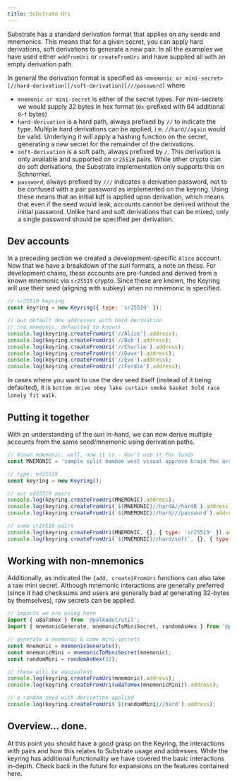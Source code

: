 ```yaml
---
title: Substrate Uri
---
```


Substrate has a standard derivation format that applies on any seeds and mnemonics. This means that for a given secret, you can apply hard derivations, soft derivations to generate a new pair. In all the examples we have used either `addFromUri` or `createFromUri` and have supplied all with an empty derivation path.

In general the derivation format is specified as `<mnemonic or mini-secret>[//hard-derivation][/soft-derivation][///password]` where

- `mnemonic or mini-secret` is either of the secret types. For mini-secrets we would supply 32 bytes in hex format (`0x`-prefixed with 64 additional `0`-`f` bytes)
- `hard-derivation` is a hard path, always prefixed by `//` to indicate the type. Multiple hard derivations can be applied, i.e. `//hard//again` would be valid. Underlying it will apply a hashing function on the secret, generating a new secret for the remainder of the derivations.
- `soft-derivation` is a soft path, always prefixed by `/`. This derivation is only available and supported on `sr25519` pairs. While other crypto can do soft derivations, the Substrate implementation only supports this on Schnorrkel.
- `password`, always prefixed by `///` indicates a derivation password, not to be confused with a pair password as implemented on the keyring. Using these means that an initial kdf is applied upon derivation, which means that even if the seed would leak, accounts cannot be derived without the initial password. Unlike hard and soft derivations that can be mixed, only a single password should be specified per derivation.


## Dev accounts

In a preceding section we created a development-specific `Alice` account. Now that we have a breakdown of the suri formats, a note on these. For development chains, these accounts are pre-funded and derived from a known mnemonic via `sr25519` crypto. Since these are known, the Keyring will use their seed (aligning with subkey) when no mnemonic is specified.

```javascript
// sr25519 keyring
const keyring = new Keyring({ type: 'sr25519' });

// our default dev addresses with hard derivation
// (no mnemonic, defaulted to known)
console.log(keyring.createFromUri('//Alice').address);
console.log(keyring.createFromUri('//Bob').address);
console.log(keyring.createFromUri('//Charlie').address);
console.log(keyring.createFromUri('//Dave').address);
console.log(keyring.createFromUri('//Eve').address);
console.log(keyring.createFromUri('//Ferdie').address);
```

In cases where you want to use the dev seed itself (instead of it being defaulted), it is `bottom drive obey lake curtain smoke basket hold race lonely fit walk`.


## Putting it together

With an understanding of the suri in-hand, we can now derive multiple accounts from the same seed/mnemonic using derivation paths.

```javascript
// known mnemonic, well, now it is - don't use it for funds
const MNEMONIC = 'sample split bamboo west visual approve brain fox arch impact relief smile';

// type: ed25519
const keyring = new Keyring();

// our ed25519 pairs
console.log(keyring.createFromUri(MNEMONIC).address);
console.log(keyring.createFromUri(`${MNEMONIC}//hardA//hardB`).address);
console.log(keyring.createFromUri(`${MNEMONIC}//hard///password`).address);

// some sr25519 pairs
console.log(keyring.createFromUri(MNEMONIC, {}, { type: 'sr25519' }).address);
console.log(keyring.createFromUri(`${MNEMONIC}//hard/soft`, {}, { type: 'sr25519' }).address);
```


## Working with non-mnemonics

Additionally, as indicated the `{add, create}FromUri` functions can also take a raw mini secret. Although mnemonic interactions are generally preferred (since it had checksums and users are generally bad at generating 32-bytes by themselves), raw secrets can be applied.

```javascript
// imports we are using here
import { u8aToHex } from '@polkadot/util';
import { mnemonicGenerate, mnemonicToMiniSecret, randomAsHex } from '@polkadot/util-crypto';

// generate a mnemonic & some mini-secrets
const mnemonic = mnemonicGenerate();
const mnemonicMini = mnemonicToMiniSecret(mnemonic);
const randomMini = randomAsHex(32);

// these will be equivalent
console.log(keyring.createFromUri(mnemonic).address);
console.log(keyring.createFromUri(u8aToHex(mnemonicMini)).address);

// a random seed with derivation applied
console.log(keyring.createFromUri(`${randomMini}//hard`).address);
```

## Overview... done.

At this point you should have a good grasp on the Keyring, the interactions with pairs and how this relates to Substrate usage and addresses. While the keyring has additional functionality we have covered the basic interactions in-depth. Check back in the future for expansions on the features contained here.
